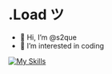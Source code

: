 # .Load ツ

- 👋 Hi, I’m @s2que
- 👀 I’m interested in coding

[![My Skills](https://skillicons.dev/icons?i=c,cs,cpp,discord,flask,github,raspberrypi,html,css,docker,jenkins,kubernetes&perline=6)](https://skillicons.dev)

<!---
s2que/s2que is a ✨ special ✨ repository because its `README.md` (this file) appears on your GitHub profile.
You can click the Preview link to take a look at your changes.
--->
